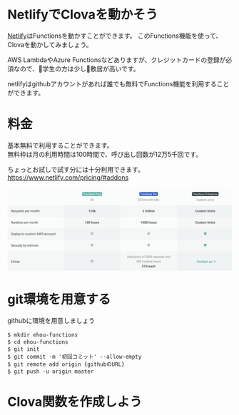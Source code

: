 # NetlifyでClovaを動かそう
[Netlify](https://www.netlify.com/)はFunctionsを動かすことができます。
このFunctions機能を使って、Clovaを動かしてみましょう。

AWS LambdaやAzure Functionsなどありますが、クレジットカードの登録が必須なので、学生の方は少し敷居が高いです。

netlifyはgithubアカウントがあれば誰でも無料でFunctions機能を利用することができます。

# 料金
基本無料で利用することができます。  
無料枠は月の利用時間は100時間で、呼び出し回数が12万5千回です。

ちょっとお試しで試す分には十分利用できます。  
https://www.netlify.com/pricing/#addons

![s100](images/s100.png)

# git環境を用意する
githubに環境を用意しましょう

```
$ mkdir ehou-functions
$ cd ehou-functions
$ git init
$ git commit -m '初回コミット' --allow-empty
$ git remote add origin {githubのURL}
$ git push -u origin master
```

# Clova関数を作成しよう
